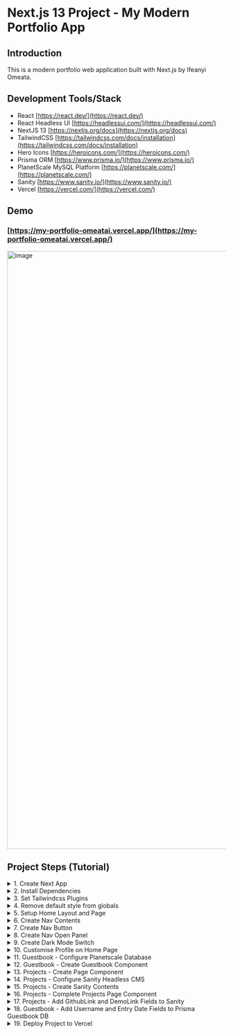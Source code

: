 # Next.js 13 Project - My Modern Portfolio App

## Introduction

This is a modern portfolio web application built with Next.js by Ifeanyi Omeata.

## Development Tools/Stack

- React [https://react.dev/](https://react.dev/)
- React Headless UI [https://headlessui.com/](https://headlessui.com/)
- NextJS 13 [https://nextjs.org/docs](https://nextjs.org/docs)
- TailwindCSS [https://tailwindcss.com/docs/installation](https://tailwindcss.com/docs/installation)
- Hero Icons [https://heroicons.com/](https://heroicons.com/)
- Prisma ORM [https://www.prisma.io/](https://www.prisma.io/)
- PlanetScale MySQL Platform [https://planetscale.com/](https://planetscale.com/)
- Sanity [https://www.sanity.io/](https://www.sanity.io/)
- Vercel [https://vercel.com/](https://vercel.com/)

## Demo

### [https://my-portfolio-omeatai.vercel.app/](https://my-portfolio-omeatai.vercel.app/)

<img width="1381" alt="image" src="https://github.com/omeatai/next-project-my-portfolio/assets/32337103/01738b6c-8f14-456b-a25b-d1771ec66698">

## Project Steps (Tutorial)

<details>
<summary>1. Create Next App</summary>

# Create Next App

### [https://github.com/omeatai/next-project-my-portfolio/commit/3fe670fc72b4d67bd71568153111beb24a28a5fd](https://github.com/omeatai/next-project-my-portfolio/commit/3fe670fc72b4d67bd71568153111beb24a28a5fd)

```x
npx create-next-app@latest .
```

```x
npx create-next-app@13.4.12 . && npm i next@13
```

```x
npx create-next-app@13 <app-name> && cd <app-name> && npm i next@13
```

<img width="1270" alt="image" src="https://github.com/omeatai/next-project-my-portfolio/assets/32337103/424133bb-cd58-4a68-a982-0c92873da242">

<img width="654" alt="image" src="https://github.com/omeatai/next-project-my-portfolio/assets/32337103/971106bf-bca8-46d3-9a11-e5728c0a7fcd">

# #End</details>

<details>
<summary>2. Install Dependencies </summary>

# Install Dependencies

### [https://github.com/omeatai/next-project-my-portfolio/commit/fe3adb5c290d2200f53d4a0cf42646da86d18410](https://github.com/omeatai/next-project-my-portfolio/commit/fe3adb5c290d2200f53d4a0cf42646da86d18410)

# Install Prisma, Tailwindcss Typography and Forms

```x
npm i -D prisma @tailwindcss/typography @tailwindcss/forms
```

# Install NextJS Themes, React Headless UI, Prisma Client, Next Sanity

```x
npm i next-themes @headlessui/react @prisma/client next-sanity
```

# #End</details>

<details>
<summary>3. Set Tailwindcss Plugins</summary>

# Set Tailwindcss Plugins

### [https://github.com/omeatai/next-project-my-portfolio/commit/e7a8547e47271d0afb127be699d444a6d02be2a8](https://github.com/omeatai/next-project-my-portfolio/commit/e7a8547e47271d0afb127be699d444a6d02be2a8)

<img width="1122" alt="image" src="https://github.com/omeatai/next-project-my-portfolio/assets/32337103/1310751b-a9e8-4718-b491-ccfb6f237573">

# #End</details>

<details>
<summary>4. Remove default style from globals</summary>

# Remove default style from globals

### [https://github.com/omeatai/next-project-my-portfolio/commit/8b87a614b45b2173060d34d5cbc5761ee58c68f7](https://github.com/omeatai/next-project-my-portfolio/commit/8b87a614b45b2173060d34d5cbc5761ee58c68f7)

<img width="1122" alt="image" src="https://github.com/omeatai/next-project-my-portfolio/assets/32337103/e0681075-78cd-4f83-aef4-ca41aaf03014">

# #End</details>

<details>
<summary>5. Setup Home Layout and Page</summary>

# Setup Home Layout and Page

### [https://github.com/omeatai/next-project-my-portfolio/commit/88fdd8edeebf42b84af0e92bc80b2e7d8591e5fc](https://github.com/omeatai/next-project-my-portfolio/commit/88fdd8edeebf42b84af0e92bc80b2e7d8591e5fc)

### [https://tailwindcss.com/docs/installation](https://tailwindcss.com/docs/installation)

<img width="1122" alt="image" src="https://github.com/omeatai/next-project-my-portfolio/assets/32337103/e00359b6-67ca-4895-874e-b689d58b38df">
<img width="1122" alt="image" src="https://github.com/omeatai/next-project-my-portfolio/assets/32337103/0b198d51-d98f-4f35-bfef-35f8c3da4cc4">
<img width="1268" alt="image" src="https://github.com/omeatai/next-project-my-portfolio/assets/32337103/e7302904-3909-4842-8150-abd9cd8316f4">

# #End</details>

<details>
<summary>6. Create Nav Contents </summary>

# Create Nav Contents

### [https://github.com/omeatai/next-project-my-portfolio/commit/4f6667f10ef540fd5612f2e548d63f5e35110e4e](https://github.com/omeatai/next-project-my-portfolio/commit/4f6667f10ef540fd5612f2e548d63f5e35110e4e)

### [https://headlessui.com/react/disclosure](https://headlessui.com/react/disclosure)

### [https://tailwindcss.com/docs/installation](https://tailwindcss.com/docs/installation)

<img width="1129" alt="image" src="https://github.com/omeatai/next-project-my-portfolio/assets/32337103/a88cd0d6-fce9-4443-9f6f-9a9c36bc64af">
<img width="1129" alt="image" src="https://github.com/omeatai/next-project-my-portfolio/assets/32337103/519c309d-be36-45c3-80d6-116cc3c5e864">
<img width="1129" alt="image" src="https://github.com/omeatai/next-project-my-portfolio/assets/32337103/6da77f85-e6bc-4bbb-ba4b-12e42d5df6ed">
<img width="1241" alt="image" src="https://github.com/omeatai/next-project-my-portfolio/assets/32337103/d3d62e86-0e60-49b4-a66d-ba8173fa647a">

# #End</details>

<details>
<summary>7. Create Nav Button </summary>

# Create Nav Button

### [https://github.com/omeatai/next-project-my-portfolio/commit/075bde05bde6de022c48fe9dbace355857fbbf29](https://github.com/omeatai/next-project-my-portfolio/commit/075bde05bde6de022c48fe9dbace355857fbbf29)

### [https://heroicons.com/](https://heroicons.com/)

### [https://headlessui.com/react/disclosure](https://headlessui.com/react/disclosure)

### [https://tailwindcss.com/docs/installation](https://tailwindcss.com/docs/installation)

<img width="1184" alt="image" src="https://github.com/omeatai/next-project-my-portfolio/assets/32337103/f020d70e-6e77-4bf6-aee8-50f689fa5a27">
<img width="1184" alt="image" src="https://github.com/omeatai/next-project-my-portfolio/assets/32337103/a6f8cc89-2758-4cdb-b4c2-c9dbb9fb5e4a">

<img width="1125" alt="image" src="https://github.com/omeatai/next-project-my-portfolio/assets/32337103/43c3e49a-61ee-455f-bfba-029c64e941bc">
<img width="1203" alt="image" src="https://github.com/omeatai/next-project-my-portfolio/assets/32337103/5f391bfd-93b1-4bc5-8f19-8e772cc99541">

# #End</details>

<details>
<summary>8. Create Nav Open Panel </summary>

# Create Nav Open Panel

### [https://github.com/omeatai/next-project-my-portfolio/commit/642dfb95a6257ce2c7eeb42d4513296dcb3b8da7](https://github.com/omeatai/next-project-my-portfolio/commit/642dfb95a6257ce2c7eeb42d4513296dcb3b8da7)

<img width="1126" alt="image" src="https://github.com/omeatai/next-project-my-portfolio/assets/32337103/b9c9836b-6239-4ebc-9ed2-64009118021a">
<img width="1126" alt="image" src="https://github.com/omeatai/next-project-my-portfolio/assets/32337103/da1cb7e8-c5d0-4507-b7d5-f01dcd09599e">
<img width="1126" alt="image" src="https://github.com/omeatai/next-project-my-portfolio/assets/32337103/94c90e11-9965-459a-958e-bf4d41e9817d">
<img width="1247" alt="image" src="https://github.com/omeatai/next-project-my-portfolio/assets/32337103/8e8568fe-7b4f-4afe-a844-ead3c10421e4">
<img width="1247" alt="image" src="https://github.com/omeatai/next-project-my-portfolio/assets/32337103/09ab796a-1d03-4d7b-a58a-ea9aba148262">
<img width="1247" alt="image" src="https://github.com/omeatai/next-project-my-portfolio/assets/32337103/c6b6c1a2-bfd6-47fa-a3fc-854ad5715842">

# #End</details>

<details>
<summary>9. Create Dark Mode Switch </summary>

# Create Dark Mode Switch

### [https://github.com/omeatai/next-project-my-portfolio/commit/b55237499ebb7a9d3de84453322d44ce7b95a7a3](https://github.com/omeatai/next-project-my-portfolio/commit/b55237499ebb7a9d3de84453322d44ce7b95a7a3)

<img width="1239" alt="image" src="https://github.com/omeatai/next-project-my-portfolio/assets/32337103/54fb8f79-47ea-4ec2-bfd0-b606543125ab">
<img width="1127" alt="image" src="https://github.com/omeatai/next-project-my-portfolio/assets/32337103/f6678b42-56e2-41e8-a10c-fe7a301e9246">
<img width="1127" alt="image" src="https://github.com/omeatai/next-project-my-portfolio/assets/32337103/2cf50318-09e3-464f-b4fe-bd65c613898d">
<img width="1127" alt="image" src="https://github.com/omeatai/next-project-my-portfolio/assets/32337103/86bd0adc-1131-41ae-aff2-020cf8c13632">
<img width="1127" alt="image" src="https://github.com/omeatai/next-project-my-portfolio/assets/32337103/60a0b74a-007e-4b30-9079-6741437498f0">
<img width="1127" alt="image" src="https://github.com/omeatai/next-project-my-portfolio/assets/32337103/7cca6543-e5f4-4cfa-8afa-99ef4eeffed2">
<img width="1239" alt="image" src="https://github.com/omeatai/next-project-my-portfolio/assets/32337103/d6c4f884-867d-41e6-8327-bc459c6389b3">
<img width="1239" alt="image" src="https://github.com/omeatai/next-project-my-portfolio/assets/32337103/cc19a34c-c429-4464-b3ad-ab171dbba25f">
<img width="1239" alt="image" src="https://github.com/omeatai/next-project-my-portfolio/assets/32337103/2a5a58cc-8e03-4f1d-8a25-97a70e233f4d">
<img width="1239" alt="image" src="https://github.com/omeatai/next-project-my-portfolio/assets/32337103/05dd4381-8cc5-49f6-a657-3b1f1077d2c3">

# #End</details>

<details>
<summary>10. Customise Profile on Home Page </summary>

# Customise Profile on Home Page

### [https://github.com/omeatai/next-project-my-portfolio/commit/ac47c962a9e5cf452ad195c981214498b281c840](https://github.com/omeatai/next-project-my-portfolio/commit/ac47c962a9e5cf452ad195c981214498b281c840)

<img width="1123" alt="image" src="https://github.com/omeatai/next-project-my-portfolio/assets/32337103/b5439484-eb57-47cb-9af4-d28dada939af">
<img width="1408" alt="image" src="https://github.com/omeatai/next-project-my-portfolio/assets/32337103/ac7c6c94-c5b1-4f2d-a5f7-1609c75f9478">
<img width="1227" alt="image" src="https://github.com/omeatai/next-project-my-portfolio/assets/32337103/7af0fd3c-0222-48e9-a6a1-0fff34490e20">
<img width="1235" alt="image" src="https://github.com/omeatai/next-project-my-portfolio/assets/32337103/6fc0f56f-ae03-41b4-ac82-8594416c5040">

# #End</details>

<details>
<summary>11. Guestbook - Configure Planetscale Database </summary>

# Guestbook - Configure Planetscale Database

### [https://github.com/omeatai/next-project-my-portfolio/commit/609b64a9e3a137cb8a117ef2fda27a10a435e0ce](https://github.com/omeatai/next-project-my-portfolio/commit/609b64a9e3a137cb8a117ef2fda27a10a435e0ce)

### [https://app.planetscale.com/](https://app.planetscale.com/)

### [https://www.prisma.io/docs/guides/other/troubleshooting-orm/help-articles/nextjs-prisma-client-dev-practices](https://www.prisma.io/docs/guides/other/troubleshooting-orm/help-articles/nextjs-prisma-client-dev-practices)

### Initialise Prisma

```x
npx prisma init
```

### Push Prisma Schema Model into Database

```x
npx prisma db push
```

<img width="1269" alt="image" src="https://github.com/omeatai/next-project-my-portfolio/assets/32337103/edd5382e-4de2-4bdf-ba5b-0604c26ae623">
<img width="1269" alt="image" src="https://github.com/omeatai/next-project-my-portfolio/assets/32337103/9541f27f-df36-4b88-a1f3-e3f2ac83e90c">
<img width="1269" alt="image" src="https://github.com/omeatai/next-project-my-portfolio/assets/32337103/11a37387-8f7b-46fb-885c-63099e5803d9">
<img width="1269" alt="image" src="https://github.com/omeatai/next-project-my-portfolio/assets/32337103/544c842b-acc3-4530-9710-4cd9bf67cf40">
<img width="1269" alt="image" src="https://github.com/omeatai/next-project-my-portfolio/assets/32337103/df7ba484-e35d-424f-a70b-770b56f507e7">
<img width="1269" alt="image" src="https://github.com/omeatai/next-project-my-portfolio/assets/32337103/3a27ece7-5cd1-48a0-b794-1ca3953dcfca">
<img width="1269" alt="image" src="https://github.com/omeatai/next-project-my-portfolio/assets/32337103/5d9a487e-3a85-4978-84b1-50d097ec58b8">
<img width="1269" alt="Screenshot 2023-11-09 at 5 00 27 PM" src="https://github.com/omeatai/next-project-my-portfolio/assets/32337103/ad1f897e-c945-41e9-89c8-db2640eeedab">
<img width="1124" alt="image" src="https://github.com/omeatai/next-project-my-portfolio/assets/32337103/34c56e61-c134-4150-bee4-53bf5d7c4063">
<img width="1269" alt="image" src="https://github.com/omeatai/next-project-my-portfolio/assets/32337103/7144612e-9316-443d-a008-fd8546360ff0">
<img width="1124" alt="Screenshot 2023-11-09 at 5 16 28 PM" src="https://github.com/omeatai/next-project-my-portfolio/assets/32337103/9a40a069-fcfa-4f01-8a45-26d210b9ec79">
<img width="1124" alt="image" src="https://github.com/omeatai/next-project-my-portfolio/assets/32337103/d63eb75c-a28c-47ee-bf23-5ec23ef2d117">
<img width="1124" alt="image" src="https://github.com/omeatai/next-project-my-portfolio/assets/32337103/00568c24-2792-4296-979a-cf3cafebf001">

# #End</details>

<details>
<summary>12. Guestbook - Create Guestbook Component </summary>

# Guestbook - Create Guestbook Component

### [https://github.com/omeatai/next-project-my-portfolio/commit/d7e31fe7964aad693d1d2021c220e145a832adf7](https://github.com/omeatai/next-project-my-portfolio/commit/d7e31fe7964aad693d1d2021c220e145a832adf7)

# View Database in Prisma Studio

```x
npx prisma studio
```

<img width="1162" alt="image" src="https://github.com/omeatai/next-project-my-portfolio/assets/32337103/7c403c71-ff9e-4ba2-81b2-1af371adec85">
<img width="1122" alt="image" src="https://github.com/omeatai/next-project-my-portfolio/assets/32337103/8a8c9e28-58ed-472f-818b-140d4aae3a6b">
<img width="1122" alt="image" src="https://github.com/omeatai/next-project-my-portfolio/assets/32337103/155a6322-8e8a-47d3-97ac-88bcbed00b41">
<img width="1122" alt="image" src="https://github.com/omeatai/next-project-my-portfolio/assets/32337103/1602099a-35c6-4b16-bbfa-13a9ee4ea45d">
<img width="1122" alt="image" src="https://github.com/omeatai/next-project-my-portfolio/assets/32337103/2a9a46ea-9902-4cb3-ba7b-9f0ec881d83d">
<img width="1122" alt="image" src="https://github.com/omeatai/next-project-my-portfolio/assets/32337103/6e4df1f2-24a8-470b-9caf-d219ab309030">
<img width="1162" alt="image" src="https://github.com/omeatai/next-project-my-portfolio/assets/32337103/6826d193-ef50-47dd-8ec5-43ae8c9a1d76">
<img width="1162" alt="image" src="https://github.com/omeatai/next-project-my-portfolio/assets/32337103/1b0edac3-dbed-4bfd-9df8-23fcadd56318">
<img width="1162" alt="image" src="https://github.com/omeatai/next-project-my-portfolio/assets/32337103/cbcd5fb8-0480-4a6f-b4ee-a34afcb5d588">
<img width="1162" alt="image" src="https://github.com/omeatai/next-project-my-portfolio/assets/32337103/9ca81267-2b69-42dd-9de2-fe53fb6db855">

# #End</details>

<details>
<summary>13. Projects - Create Page Component </summary>

# Projects - Create Page Component

### [https://github.com/omeatai/next-project-my-portfolio/commit/b73a33fdfb5a13d4992944b90e6ab63970774499](https://github.com/omeatai/next-project-my-portfolio/commit/b73a33fdfb5a13d4992944b90e6ab63970774499)

<img width="1126" alt="image" src="https://github.com/omeatai/next-project-my-portfolio/assets/32337103/bc51f65d-d9e0-4218-9156-20b361242ca7">
<img width="1160" alt="image" src="https://github.com/omeatai/next-project-my-portfolio/assets/32337103/93cede4a-2e64-4b8b-9c9f-ddfec0374467">

# #End</details>

<details>
<summary>14. Projects - Configure Sanity Headless CMS </summary>

# Projects - Configure Sanity Headless CMS

### [https://github.com/omeatai/next-project-my-portfolio/commit/9fa6a96c99050a214f2e610c81f38b2152839e2f](https://github.com/omeatai/next-project-my-portfolio/commit/9fa6a96c99050a214f2e610c81f38b2152839e2f)

### [https://www.sanity.io/docs/create-a-sanity-project](https://www.sanity.io/docs/create-a-sanity-project)

### [https://www.sanity.io/manage/personal/projects](https://www.sanity.io/manage/personal/projects)

### Install Sanity Studio and Create Project

```x
npm create sanity@latest -- --template clean --create-project "sanity-portfolio" --dataset production
```

### Run Sanity Studio

```x
cd sanity-portfolio
npm run dev
```

<img width="840" alt="image" src="https://github.com/omeatai/next-project-my-portfolio/assets/32337103/fbc611f0-c530-434a-b7e7-2e27f47e7d0b">

<img width="1255" alt="image" src="https://github.com/omeatai/next-project-my-portfolio/assets/32337103/61a37351-eb43-40b9-83fc-afd3ee4a3377">

<img width="1255" alt="image" src="https://github.com/omeatai/next-project-my-portfolio/assets/32337103/040607f2-7169-46b7-b89f-4674d1a4671b">

<img width="1255" alt="image" src="https://github.com/omeatai/next-project-my-portfolio/assets/32337103/be09f3bf-b3e1-4378-8f10-2f4ce356d484">

<img width="1255" alt="image" src="https://github.com/omeatai/next-project-my-portfolio/assets/32337103/2eea7f33-e895-4af0-a969-95aadc973202">

<img width="1126" alt="image" src="https://github.com/omeatai/next-project-my-portfolio/assets/32337103/393c3b8e-9400-4eb8-8c1a-60397ae1f81f">

<img width="1126" alt="image" src="https://github.com/omeatai/next-project-my-portfolio/assets/32337103/3f0f692e-6373-49e9-b3f7-6d087d7536c7">

<img width="1254" alt="image" src="https://github.com/omeatai/next-project-my-portfolio/assets/32337103/1fa30fde-133c-45dd-bbb1-7cc159cd73de">

<img width="1254" alt="image" src="https://github.com/omeatai/next-project-my-portfolio/assets/32337103/ad585d8a-ce30-427c-aa9f-7db10f92e3ca">

# #End</details>

<details>
<summary>15. Projects - Create Sanity Contents </summary>

# Projects - Create Sanity Contents

### [https://github.com/omeatai/next-project-my-portfolio/commit/20bbb88dd00b1423806974a2c3d6de59b7e08e63](https://github.com/omeatai/next-project-my-portfolio/commit/20bbb88dd00b1423806974a2c3d6de59b7e08e63)

# Sanity Query to Fetch Data

```x
*[
  _type == "project"
] {
  title,
    overview,
    link,
    _id,
    "imageUrl": image.asset->url
}
```

# Install Next Sanity Client

```x
npm i next-sanity
```

<img width="651" alt="image" src="https://github.com/omeatai/next-project-my-portfolio/assets/32337103/aae40442-31bd-4c34-ab14-6f111c1eb239">
<img width="1310" alt="image" src="https://github.com/omeatai/next-project-my-portfolio/assets/32337103/d522f850-d020-4c03-8ef4-a284ef89d89f">
<img width="1309" alt="image" src="https://github.com/omeatai/next-project-my-portfolio/assets/32337103/b17413e5-d23f-4faa-b560-4359569db3e4">
<img width="1309" alt="image" src="https://github.com/omeatai/next-project-my-portfolio/assets/32337103/9c6ca46a-e0d3-4dbb-a1c6-2383a4eaead6">
<img width="1309" alt="image" src="https://github.com/omeatai/next-project-my-portfolio/assets/32337103/30f8e9af-1c31-437b-a078-42e3cb03ef9b">
<img width="1309" alt="image" src="https://github.com/omeatai/next-project-my-portfolio/assets/32337103/f177b6af-c605-4e7d-8f67-5a613369a702">
<img width="1309" alt="image" src="https://github.com/omeatai/next-project-my-portfolio/assets/32337103/fc825b79-bd4b-4a65-b394-7171967a58af">
<img width="1309" alt="image" src="https://github.com/omeatai/next-project-my-portfolio/assets/32337103/2fde40d0-fcf5-4a84-b0c1-606136407622">

# #End</details>

<details>
<summary>16. Projects - Complete Projects Page Component</summary>

# Projects - Complete Projects Page Component

### [https://github.com/omeatai/next-project-my-portfolio/commit/080d14c8e1c029effd2f60391ab6a12f98c8b7a8](https://github.com/omeatai/next-project-my-portfolio/commit/080d14c8e1c029effd2f60391ab6a12f98c8b7a8)

<img width="1124" alt="image" src="https://github.com/omeatai/next-project-my-portfolio/assets/32337103/296a303f-22a3-4c8d-93be-9169b2a04a02">
<img width="1124" alt="image" src="https://github.com/omeatai/next-project-my-portfolio/assets/32337103/214c1e28-eea4-4c47-b892-d14d225cef61">
<img width="1307" alt="image" src="https://github.com/omeatai/next-project-my-portfolio/assets/32337103/0bcee48c-723e-4d8f-8fe2-42f71aefd7ee">
<img width="1307" alt="image" src="https://github.com/omeatai/next-project-my-portfolio/assets/32337103/4eb0a96f-8285-4678-9652-3f914c346e83">

# #End</details>

<details>
<summary>17. Projects - Add GithubLink and DemoLink Fields to Sanity </summary>

# Projects - Add GithubLink and DemoLink Fields to Sanity

### [https://github.com/omeatai/next-project-my-portfolio/commit/0ce9252fdd28211699f8bdb5a987b38c2206105c](https://github.com/omeatai/next-project-my-portfolio/commit/0ce9252fdd28211699f8bdb5a987b38c2206105c)

<img width="1124" alt="image" src="https://github.com/omeatai/next-project-my-portfolio/assets/32337103/b53893c9-e2c0-49d2-8d74-25a7dd6da501">
<img width="1124" alt="image" src="https://github.com/omeatai/next-project-my-portfolio/assets/32337103/adeac529-4de7-4020-8d2d-d6b5220cc922">
<img width="1307" alt="image" src="https://github.com/omeatai/next-project-my-portfolio/assets/32337103/18f576bb-2f36-4108-878e-0c9951bd3963">
<img width="1307" alt="image" src="https://github.com/omeatai/next-project-my-portfolio/assets/32337103/48371cd9-789c-418a-aff7-43464b4d621d">
<img width="1307" alt="image" src="https://github.com/omeatai/next-project-my-portfolio/assets/32337103/e12a0b2e-f675-49b6-a056-2419103b11ba">
<img width="1307" alt="image" src="https://github.com/omeatai/next-project-my-portfolio/assets/32337103/e88e85ed-2a41-4d77-a050-272c70930a77">
<img width="1307" alt="image" src="https://github.com/omeatai/next-project-my-portfolio/assets/32337103/d3a25781-6241-40f0-9a2c-5acf2b5389f0">

# #End</details>

<details>
<summary>18. Guestbook - Add Username and Entry Date Fields to Prisma Guestbook DB  </summary>

# Guestbook - Add Username and Entry Date Fields to Prisma Guestbook DB

### [https://github.com/omeatai/next-project-my-portfolio/commit/3a721351e61c995851f3e15ff697426139317e40](https://github.com/omeatai/next-project-my-portfolio/commit/3a721351e61c995851f3e15ff697426139317e40)

<img width="1126" alt="image" src="https://github.com/omeatai/next-project-my-portfolio/assets/32337103/8e5afabf-5bdb-46cd-af9a-350e35572be6">
<img width="1126" alt="image" src="https://github.com/omeatai/next-project-my-portfolio/assets/32337103/87285f23-587d-43fb-9566-afa61dcd644b">
<img width="1126" alt="image" src="https://github.com/omeatai/next-project-my-portfolio/assets/32337103/96a160f5-c955-4e8a-a10d-63f166e76ff9">
<img width="1126" alt="image" src="https://github.com/omeatai/next-project-my-portfolio/assets/32337103/30e17034-eb24-4139-841f-f116bb6108a3">
<img width="1247" alt="image" src="https://github.com/omeatai/next-project-my-portfolio/assets/32337103/3c2fa48f-58a5-4710-b2d4-d6d30c494ac4">

# #End</details>

<details>
<summary>19. Deploy Project to Vercel </summary>

# Deploy Project to Vercel

### [https://github.com/omeatai/next-project-my-portfolio/commit/3f937d2fa59bae608dd3c96922ff3a3e61623133](https://github.com/omeatai/next-project-my-portfolio/commit/3f937d2fa59bae608dd3c96922ff3a3e61623133)

### [https://github.com/omeatai/next-project-my-portfolio/commit/fba27c77b5cb7241744eadfe8446c38600c29d32](https://github.com/omeatai/next-project-my-portfolio/commit/fba27c77b5cb7241744eadfe8446c38600c29d32)

### [https://github.com/omeatai/next-project-my-portfolio/commit/3f31b8db09efcc814e789b3d2a193cd62024df42](https://github.com/omeatai/next-project-my-portfolio/commit/3f31b8db09efcc814e789b3d2a193cd62024df42)

<img width="1124" alt="image" src="https://github.com/omeatai/next-project-my-portfolio/assets/32337103/f652bae1-f0ec-42a7-8168-4902926e3645">
<img width="1124" alt="image" src="https://github.com/omeatai/next-project-my-portfolio/assets/32337103/bde99e33-4dd2-4004-bc38-9fa09afbef72">
<img width="1124" alt="image" src="https://github.com/omeatai/next-project-my-portfolio/assets/32337103/9ecdb80b-b465-4f27-8843-471efe3763da">

<img width="1247" alt="image" src="https://github.com/omeatai/next-project-my-portfolio/assets/32337103/593fc4c0-4c14-4b27-a934-10bc0789a320">
<img width="1247" alt="image" src="https://github.com/omeatai/next-project-my-portfolio/assets/32337103/c06abf6c-a3fe-4717-bd29-210a3174564c">
<img width="1247" alt="image" src="https://github.com/omeatai/next-project-my-portfolio/assets/32337103/ba64db03-8283-48ef-b486-f32822d28977">
<img width="1247" alt="image" src="https://github.com/omeatai/next-project-my-portfolio/assets/32337103/986cdf65-2486-44e3-96d3-a708605b9015">
<img width="1249" alt="image" src="https://github.com/omeatai/next-project-my-portfolio/assets/32337103/a4d583e6-a737-4939-a4e6-413c7bd368ea">
<img width="1381" alt="image" src="https://github.com/omeatai/next-project-my-portfolio/assets/32337103/9b05d187-82af-4a23-b1f5-4fb2a16996d5">
<img width="1381" alt="image" src="https://github.com/omeatai/next-project-my-portfolio/assets/32337103/61e79c0d-d8a8-45f1-b335-f7459f17689f">
<img width="1381" alt="image" src="https://github.com/omeatai/next-project-my-portfolio/assets/32337103/51cc8ad3-5525-4b23-a683-269896200ac8">

# #End</details>
